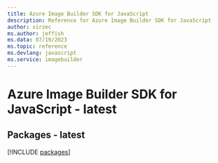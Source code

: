 ```yaml
---
title: Azure Image Builder SDK for JavaScript
description: Reference for Azure Image Builder SDK for JavaScript
author: xirzec
ms.author: jeffish
ms.data: 07/19/2023
ms.topic: reference
ms.devlang: javascript
ms.service: imagebuilder
---
```

# Azure Image Builder SDK for JavaScript - latest
## Packages - latest
[!INCLUDE [packages](image-builder-index.md)]